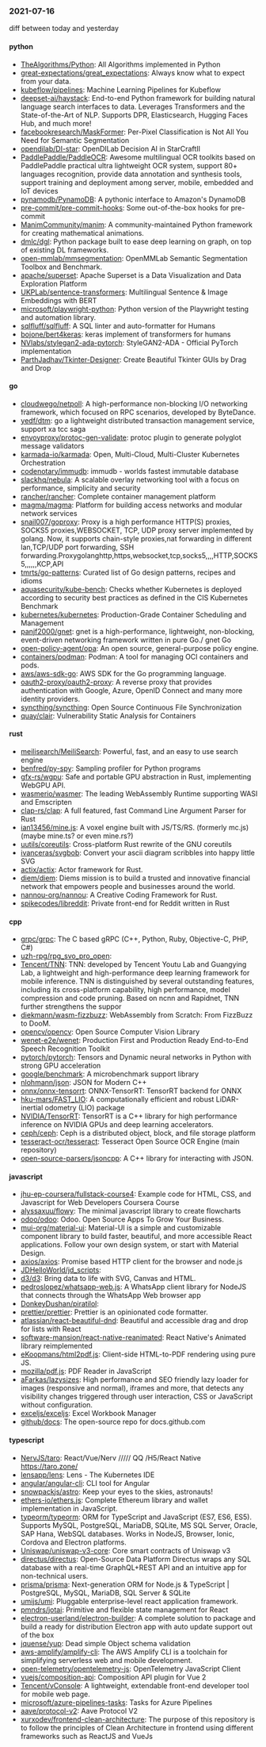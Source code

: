 ### 2021-07-16
diff between today and yesterday

#### python
* [TheAlgorithms/Python](https://github.com/TheAlgorithms/Python): All Algorithms implemented in Python
* [great-expectations/great_expectations](https://github.com/great-expectations/great_expectations): Always know what to expect from your data.
* [kubeflow/pipelines](https://github.com/kubeflow/pipelines): Machine Learning Pipelines for Kubeflow
* [deepset-ai/haystack](https://github.com/deepset-ai/haystack):  End-to-end Python framework for building natural language search interfaces to data. Leverages Transformers and the State-of-the-Art of NLP. Supports DPR, Elasticsearch, Hugging Faces Hub, and much more!
* [facebookresearch/MaskFormer](https://github.com/facebookresearch/MaskFormer): Per-Pixel Classification is Not All You Need for Semantic Segmentation
* [opendilab/DI-star](https://github.com/opendilab/DI-star): OpenDILab Decision AI in StarCraftII
* [PaddlePaddle/PaddleOCR](https://github.com/PaddlePaddle/PaddleOCR): Awesome multilingual OCR toolkits based on PaddlePaddle practical ultra lightweight OCR system, support 80+ languages recognition, provide data annotation and synthesis tools, support training and deployment among server, mobile, embedded and IoT devices
* [pynamodb/PynamoDB](https://github.com/pynamodb/PynamoDB): A pythonic interface to Amazon's DynamoDB
* [pre-commit/pre-commit-hooks](https://github.com/pre-commit/pre-commit-hooks): Some out-of-the-box hooks for pre-commit
* [ManimCommunity/manim](https://github.com/ManimCommunity/manim): A community-maintained Python framework for creating mathematical animations.
* [dmlc/dgl](https://github.com/dmlc/dgl): Python package built to ease deep learning on graph, on top of existing DL frameworks.
* [open-mmlab/mmsegmentation](https://github.com/open-mmlab/mmsegmentation): OpenMMLab Semantic Segmentation Toolbox and Benchmark.
* [apache/superset](https://github.com/apache/superset): Apache Superset is a Data Visualization and Data Exploration Platform
* [UKPLab/sentence-transformers](https://github.com/UKPLab/sentence-transformers): Multilingual Sentence & Image Embeddings with BERT
* [microsoft/playwright-python](https://github.com/microsoft/playwright-python): Python version of the Playwright testing and automation library.
* [sqlfluff/sqlfluff](https://github.com/sqlfluff/sqlfluff): A SQL linter and auto-formatter for Humans
* [bojone/bert4keras](https://github.com/bojone/bert4keras): keras implement of transformers for humans
* [NVlabs/stylegan2-ada-pytorch](https://github.com/NVlabs/stylegan2-ada-pytorch): StyleGAN2-ADA - Official PyTorch implementation
* [ParthJadhav/Tkinter-Designer](https://github.com/ParthJadhav/Tkinter-Designer): Create Beautiful Tkinter GUIs by Drag and Drop 

#### go
* [cloudwego/netpoll](https://github.com/cloudwego/netpoll): A high-performance non-blocking I/O networking framework, which focused on RPC scenarios, developed by ByteDance.
* [yedf/dtm](https://github.com/yedf/dtm): go a lightweight distributed transaction management service, support xa tcc saga
* [envoyproxy/protoc-gen-validate](https://github.com/envoyproxy/protoc-gen-validate): protoc plugin to generate polyglot message validators
* [karmada-io/karmada](https://github.com/karmada-io/karmada): Open, Multi-Cloud, Multi-Cluster Kubernetes Orchestration
* [codenotary/immudb](https://github.com/codenotary/immudb): immudb - worlds fastest immutable database
* [slackhq/nebula](https://github.com/slackhq/nebula): A scalable overlay networking tool with a focus on performance, simplicity and security
* [rancher/rancher](https://github.com/rancher/rancher): Complete container management platform
* [magma/magma](https://github.com/magma/magma): Platform for building access networks and modular network services
* [snail007/goproxy](https://github.com/snail007/goproxy):  Proxy is a high performance HTTP(S) proxies, SOCKS5 proxies,WEBSOCKET, TCP, UDP proxy server implemented by golang. Now, it supports chain-style proxies,nat forwarding in different lan,TCP/UDP port forwarding, SSH forwarding.Proxygolanghttp,https,websocket,tcp,socks5,,,,HTTP,SOCKS5,,,,,,KCP,API
* [tmrts/go-patterns](https://github.com/tmrts/go-patterns): Curated list of Go design patterns, recipes and idioms
* [aquasecurity/kube-bench](https://github.com/aquasecurity/kube-bench): Checks whether Kubernetes is deployed according to security best practices as defined in the CIS Kubernetes Benchmark
* [kubernetes/kubernetes](https://github.com/kubernetes/kubernetes): Production-Grade Container Scheduling and Management
* [panjf2000/gnet](https://github.com/panjf2000/gnet):  gnet is a high-performance, lightweight, non-blocking, event-driven networking framework written in pure Go./ gnet  Go 
* [open-policy-agent/opa](https://github.com/open-policy-agent/opa): An open source, general-purpose policy engine.
* [containers/podman](https://github.com/containers/podman): Podman: A tool for managing OCI containers and pods.
* [aws/aws-sdk-go](https://github.com/aws/aws-sdk-go): AWS SDK for the Go programming language.
* [oauth2-proxy/oauth2-proxy](https://github.com/oauth2-proxy/oauth2-proxy): A reverse proxy that provides authentication with Google, Azure, OpenID Connect and many more identity providers.
* [syncthing/syncthing](https://github.com/syncthing/syncthing): Open Source Continuous File Synchronization
* [quay/clair](https://github.com/quay/clair): Vulnerability Static Analysis for Containers

#### rust
* [meilisearch/MeiliSearch](https://github.com/meilisearch/MeiliSearch): Powerful, fast, and an easy to use search engine
* [benfred/py-spy](https://github.com/benfred/py-spy): Sampling profiler for Python programs
* [gfx-rs/wgpu](https://github.com/gfx-rs/wgpu): Safe and portable GPU abstraction in Rust, implementing WebGPU API.
* [wasmerio/wasmer](https://github.com/wasmerio/wasmer):  The leading WebAssembly Runtime supporting WASI and Emscripten
* [clap-rs/clap](https://github.com/clap-rs/clap): A full featured, fast Command Line Argument Parser for Rust
* [ian13456/mine.js](https://github.com/ian13456/mine.js):  A voxel engine built with JS/TS/RS. (formerly mc.js) (maybe mine.ts? or even mine.rs?)
* [uutils/coreutils](https://github.com/uutils/coreutils): Cross-platform Rust rewrite of the GNU coreutils
* [ivanceras/svgbob](https://github.com/ivanceras/svgbob): Convert your ascii diagram scribbles into happy little SVG
* [actix/actix](https://github.com/actix/actix): Actor framework for Rust.
* [diem/diem](https://github.com/diem/diem): Diems mission is to build a trusted and innovative financial network that empowers people and businesses around the world.
* [nannou-org/nannou](https://github.com/nannou-org/nannou): A Creative Coding Framework for Rust.
* [spikecodes/libreddit](https://github.com/spikecodes/libreddit): Private front-end for Reddit written in Rust

#### cpp
* [grpc/grpc](https://github.com/grpc/grpc): The C based gRPC (C++, Python, Ruby, Objective-C, PHP, C#)
* [uzh-rpg/rpg_svo_pro_open](https://github.com/uzh-rpg/rpg_svo_pro_open): 
* [Tencent/TNN](https://github.com/Tencent/TNN): TNN: developed by Tencent Youtu Lab and Guangying Lab, a lightweight and high-performance deep learning framework for mobile inference. TNN is distinguished by several outstanding features, including its cross-platform capability, high performance, model compression and code pruning. Based on ncnn and Rapidnet, TNN further strengthens the suppor
* [diekmann/wasm-fizzbuzz](https://github.com/diekmann/wasm-fizzbuzz): WebAssembly from Scratch: From FizzBuzz to DooM.
* [opencv/opencv](https://github.com/opencv/opencv): Open Source Computer Vision Library
* [wenet-e2e/wenet](https://github.com/wenet-e2e/wenet): Production First and Production Ready End-to-End Speech Recognition Toolkit
* [pytorch/pytorch](https://github.com/pytorch/pytorch): Tensors and Dynamic neural networks in Python with strong GPU acceleration
* [google/benchmark](https://github.com/google/benchmark): A microbenchmark support library
* [nlohmann/json](https://github.com/nlohmann/json): JSON for Modern C++
* [onnx/onnx-tensorrt](https://github.com/onnx/onnx-tensorrt): ONNX-TensorRT: TensorRT backend for ONNX
* [hku-mars/FAST_LIO](https://github.com/hku-mars/FAST_LIO): A computationally efficient and robust LiDAR-inertial odometry (LIO) package
* [NVIDIA/TensorRT](https://github.com/NVIDIA/TensorRT): TensorRT is a C++ library for high performance inference on NVIDIA GPUs and deep learning accelerators.
* [ceph/ceph](https://github.com/ceph/ceph): Ceph is a distributed object, block, and file storage platform
* [tesseract-ocr/tesseract](https://github.com/tesseract-ocr/tesseract): Tesseract Open Source OCR Engine (main repository)
* [open-source-parsers/jsoncpp](https://github.com/open-source-parsers/jsoncpp): A C++ library for interacting with JSON.

#### javascript
* [jhu-ep-coursera/fullstack-course4](https://github.com/jhu-ep-coursera/fullstack-course4): Example code for HTML, CSS, and Javascript for Web Developers Coursera Course
* [alyssaxuu/flowy](https://github.com/alyssaxuu/flowy): The minimal javascript library to create flowcharts 
* [odoo/odoo](https://github.com/odoo/odoo): Odoo. Open Source Apps To Grow Your Business.
* [mui-org/material-ui](https://github.com/mui-org/material-ui): Material-UI is a simple and customizable component library to build faster, beautiful, and more accessible React applications. Follow your own design system, or start with Material Design.
* [axios/axios](https://github.com/axios/axios): Promise based HTTP client for the browser and node.js
* [JDHelloWorld/jd_scripts](https://github.com/JDHelloWorld/jd_scripts): 
* [d3/d3](https://github.com/d3/d3): Bring data to life with SVG, Canvas and HTML. 
* [pedroslopez/whatsapp-web.js](https://github.com/pedroslopez/whatsapp-web.js): A WhatsApp client library for NodeJS that connects through the WhatsApp Web browser app
* [DonkeyDushan/piratilol](https://github.com/DonkeyDushan/piratilol): 
* [prettier/prettier](https://github.com/prettier/prettier): Prettier is an opinionated code formatter.
* [atlassian/react-beautiful-dnd](https://github.com/atlassian/react-beautiful-dnd): Beautiful and accessible drag and drop for lists with React
* [software-mansion/react-native-reanimated](https://github.com/software-mansion/react-native-reanimated): React Native's Animated library reimplemented
* [eKoopmans/html2pdf.js](https://github.com/eKoopmans/html2pdf.js): Client-side HTML-to-PDF rendering using pure JS.
* [mozilla/pdf.js](https://github.com/mozilla/pdf.js): PDF Reader in JavaScript
* [aFarkas/lazysizes](https://github.com/aFarkas/lazysizes): High performance and SEO friendly lazy loader for images (responsive and normal), iframes and more, that detects any visibility changes triggered through user interaction, CSS or JavaScript without configuration.
* [exceljs/exceljs](https://github.com/exceljs/exceljs): Excel Workbook Manager
* [github/docs](https://github.com/github/docs): The open-source repo for docs.github.com

#### typescript
* [NervJS/taro](https://github.com/NervJS/taro):  React/Vue/Nerv ///// QQ /H5/React Native  https://taro.zone/
* [lensapp/lens](https://github.com/lensapp/lens): Lens - The Kubernetes IDE
* [angular/angular-cli](https://github.com/angular/angular-cli): CLI tool for Angular
* [snowpackjs/astro](https://github.com/snowpackjs/astro):  Keep your eyes to the skies, astronauts!
* [ethers-io/ethers.js](https://github.com/ethers-io/ethers.js): Complete Ethereum library and wallet implementation in JavaScript.
* [typeorm/typeorm](https://github.com/typeorm/typeorm): ORM for TypeScript and JavaScript (ES7, ES6, ES5). Supports MySQL, PostgreSQL, MariaDB, SQLite, MS SQL Server, Oracle, SAP Hana, WebSQL databases. Works in NodeJS, Browser, Ionic, Cordova and Electron platforms.
* [Uniswap/uniswap-v3-core](https://github.com/Uniswap/uniswap-v3-core):    Core smart contracts of Uniswap v3
* [directus/directus](https://github.com/directus/directus): Open-Source Data Platform   Directus wraps any SQL database with a real-time GraphQL+REST API and an intuitive app for non-technical users.
* [prisma/prisma](https://github.com/prisma/prisma): Next-generation ORM for Node.js & TypeScript | PostgreSQL, MySQL, MariaDB, SQL Server & SQLite
* [umijs/umi](https://github.com/umijs/umi):  Pluggable enterprise-level react application framework.
* [pmndrs/jotai](https://github.com/pmndrs/jotai):  Primitive and flexible state management for React
* [electron-userland/electron-builder](https://github.com/electron-userland/electron-builder): A complete solution to package and build a ready for distribution Electron app with auto update support out of the box
* [jquense/yup](https://github.com/jquense/yup): Dead simple Object schema validation
* [aws-amplify/amplify-cli](https://github.com/aws-amplify/amplify-cli): The AWS Amplify CLI is a toolchain for simplifying serverless web and mobile development.
* [open-telemetry/opentelemetry-js](https://github.com/open-telemetry/opentelemetry-js): OpenTelemetry JavaScript Client
* [vuejs/composition-api](https://github.com/vuejs/composition-api): Composition API plugin for Vue 2
* [Tencent/vConsole](https://github.com/Tencent/vConsole): A lightweight, extendable front-end developer tool for mobile web page.
* [microsoft/azure-pipelines-tasks](https://github.com/microsoft/azure-pipelines-tasks): Tasks for Azure Pipelines
* [aave/protocol-v2](https://github.com/aave/protocol-v2): Aave Protocol V2
* [xurxodev/frontend-clean-architecture](https://github.com/xurxodev/frontend-clean-architecture): The purpose of this repository is to follow the principles of Clean Architecture in frontend using different frameworks such as ReactJS and VueJs
